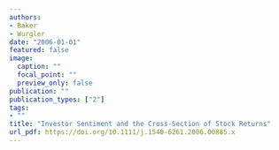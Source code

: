 ```yaml
---
authors:
- Baker
- Wurgler
date: "2006-01-01"
featured: false
image:
  caption: ""
  focal_point: ""
  preview_only: false
publication: ""
publication_types: ["2"]
tags:
- ""
title: "Investor Sentiment and the Cross-Section of Stock Returns"
url_pdf: https://doi.org/10.1111/j.1540-6261.2006.00885.x
---
```

